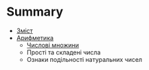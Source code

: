 # Summary

* [Зміст](README.md)
* [Арифметика](arifmetika.md)
   * [Числовi множини](chislovi_mnozhini.md)
   * Простi та складенi числа
   * Ознаки подiльностi натуральних чисел


